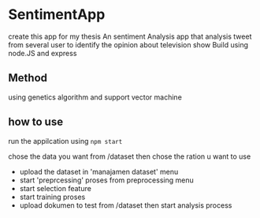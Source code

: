 # SentimentApp
create this app for my thesis
An sentiment Analysis app that analysis tweet from several user to identify the opinion about television show
Build using node.JS and express

## Method
using genetics algorithm and support vector machine

## how to use
run the appilcation using 
`npm start`

chose the data you want from /dataset then chose the ration u want to use

- upload the dataset in 'manajamen dataset' menu
- start 'preprcessing' proses from preprocessing menu
- start selection feature
- start training proses
- upload dokumen to test from /dataset then start analysis process
